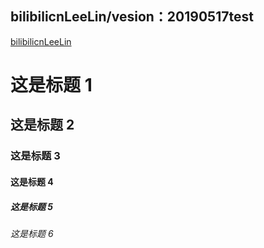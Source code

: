 ## bilibilicnLeeLin/vesion：20190517test

<a href="space.bilibili.com/420322">bilibilicnLeeLin</a>

<h1>这是标题 1</h1>
<h2>这是标题 2</h2>
<h3>这是标题 3</h3>
<h4>这是标题 4</h4>
<h5>这是标题 5</h5>
<h6>这是标题 6</h6>
